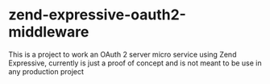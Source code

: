 # zend-expressive-oauth2-middleware
This is a project to work an OAuth 2 server micro service using Zend Expressive, currently is just a proof of concept and is not meant to be use in any production project
